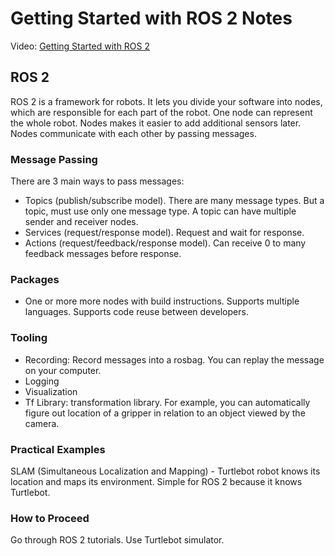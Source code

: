 # Getting Started with ROS 2 Notes

Video: [Getting Started with ROS 2](https://www.youtube.com/watch?v=8aoFndU7jos)

## ROS 2

ROS 2 is a framework for robots. It lets you divide your software into nodes, which are responsible for each part of the robot. 
One node can represent the whole robot. 
Nodes makes it easier to add additional sensors later.
Nodes communicate with each other by passing messages.

### Message Passing

There are 3 main ways to pass messages:

* Topics (publish/subscribe model). There are many message types. But a topic, must use only one message type. A topic can have multiple sender and receiver nodes.
* Services (request/response model). Request and wait for response.
* Actions (request/feedback/response model). Can receive 0 to many feedback messages before response.

### Packages

* One or more more nodes with build instructions. Supports multiple languages. Supports code reuse between developers.

### Tooling

* Recording: Record messages into a rosbag. You can replay the message on your computer.
* Logging
* Visualization
* Tf Library: transformation library. For example, you can automatically figure out location of a gripper in relation to an object viewed by the camera.

### Practical Examples

SLAM (Simultaneous Localization and Mapping) - Turtlebot robot knows its location and maps its environment. Simple for ROS 2 because it knows Turtlebot.

### How to Proceed

Go through ROS 2 tutorials. Use Turtlebot simulator.
